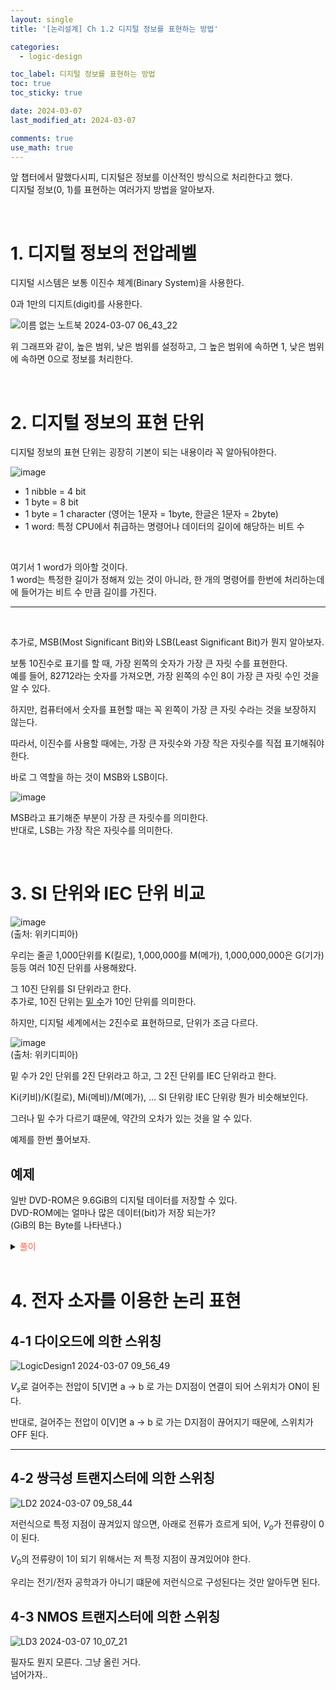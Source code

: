 ```yaml
---
layout: single
title: '[논리설계] Ch 1.2 디지털 정보를 표현하는 방법'

categories:
  - logic-design

toc_label: 디지털 정보를 표현하는 방법
toc: true
toc_sticky: true

date: 2024-03-07
last_modified_at: 2024-03-07

comments: true
use_math: true
---
```

앞 챕터에서 말했다시피, 디지털은 정보를 이산적인 방식으로 처리한다고 했다.  
디지털 정보(0, 1)를 표현하는 여러가지 방법을 알아보자.

<br>

# 1. 디지털 정보의 전압레벨 

디지털 시스템은 보통 이진수 체계(Binary System)을 사용한다.   

0과 1만의 디지트(digit)를 사용한다.  

![이름 없는 노트북 2024-03-07 06_43_22](https://github.com/lgwqwer/lgwqwer.github.io/assets/129755540/fd49f219-0b25-42c0-8ba9-f16879c69b73)

위 그래프와 같이, 높은 범위, 낮은 범위를 설정하고, 그 높은 범위에 속하면 1, 낮은 범위에 속하면 0으로 정보를 처리한다.

<br>

# 2. 디지털 정보의 표현 단위

디지털 정보의 표현 단위는 굉장히 기본이 되는 내용이라 꼭 알아둬야한다.  

![image](https://github.com/lgwqwer/lgwqwer.github.io/assets/129755540/957035c5-3511-4716-9560-91982bd67d1d)


- 1 nibble = 4 bit
- 1 byte = 8 bit
- 1 byte = 1 character (영어는 1문자 = 1byte, 한글은 1문자 = 2byte)
- 1 word: 특정 CPU에서 취급하는 명령어나 데이터의 길이에 해당하는 비트 수

<br>

여기서 1 word가 의아할 것이다.  
1 word는 특정한 길이가 정해져 있는 것이 아니라, 한 개의 명령어를 한번에 처리하는데에 들어가는 비트 수 만큼 길이를 가진다.  

<hr>
<br>


추가로, MSB(Most Significant Bit)와 LSB(Least Significant Bit)가 뭔지 알아보자.  

보통 10진수로 표기를 할 때, 가장 왼쪽의 숫자가 가장 큰 자릿 수를 표현한다.  
예를 들어, 82712라는 숫자를 가져오면, 가장 왼쪽의 수인 8이 가장 큰 자릿 수인 것을 알 수 있다.  

하지만, 컴퓨터에서 숫자를 표현할 때는 꼭 왼쪽이 가장 큰 자릿 수라는 것을 보장하지 않는다.  

따라서, 이진수를 사용할 때에는, 가장 큰 자릿수와 가장 작은 자릿수를 직접 표기해줘야 한다.  

바로 그 역할을 하는 것이 MSB와 LSB이다.  

![image](https://github.com/lgwqwer/lgwqwer.github.io/assets/129755540/fbd13ca0-7a7b-4ec5-953a-adefea367cef)


MSB라고 표기해준 부분이 가장 큰 자릿수를 의미한다.  
반대로, LSB는 가장 작은 자릿수를 의미한다.  

<br>

# 3. SI 단위와 IEC 단위 비교
![image](https://github.com/lgwqwer/lgwqwer.github.io/assets/129755540/4c84fd17-0b5d-4d49-baf8-1a84515b1ce9)  
(출처: 위키디피아)

우리는 줄곧 1,000단위를 K(킬로), 1,000,000를 M(메가), 1,000,000,000은 G(기가) 등등 여러 10진 단위를 사용해왔다.  

그 10진 단위를 SI 단위라고 한다.  
추가로, 10진 단위는 [밑 수](https://ko.wikipedia.org/wiki/%EB%B0%91%EC%88%98)가 10인 단위를 의미한다.  


하지만, 디지털 세계에서는 2진수로 표현하므로, 단위가 조금 다르다.  

![image](https://github.com/lgwqwer/lgwqwer.github.io/assets/129755540/7ada8632-c252-4bde-908d-3f18c2cdd697)  
(출처: 위키디피아)


밑 수가 2인 단위를 2진 단위라고 하고, 그 2진 단위를 IEC 단위라고 한다.  

Ki(키비)/K(킬로), Mi(메비)/M(메가), ... SI 단위랑 IEC 단위랑 뭔가 비슷해보인다.  

그러나 밑 수가 다르기 떄문에, 약간의 오차가 있는 것을 알 수 있다. 

예제를 한번 풀어보자.  

## 예제

일반 DVD-ROM은 9.6GiB의 디지털 데이터를 저장할 수 있다.  
DVD-ROM에는 얼마나 많은 데이터(bit)가 저장 되는가?   
(GiB의 B는 Byte를 나타낸다.)


<details>
  <summary><font color='tomato'>풀이</font></summary>
  
9.6Gi(기비)는 $9.6 \cdot 2^{30}$이다. 즉, $9.6$GiB(기비바이트)는 $9.6 \cdot 2^{30}$byte이다. <br>
그런데, 1 byte = 8 bit이므로, DVD-ROM은 $76.8 \cdot 2^{30}$ bit를 저장할 수 있다.  

</details>

<br>

# 4. 전자 소자를 이용한 논리 표현  

## 4-1 다이오드에 의한 스위칭

![LogicDesign1 2024-03-07 09_56_49](https://github.com/lgwqwer/lgwqwer.github.io/assets/129755540/8452464b-d8b2-475d-bce5-3c96c0740c34)

$V_s$로 걸어주는 전압이 5[V]면 a -> b 로 가는 D지점이 연결이 되어 스위치가 ON이 된다.

반대로, 걸어주는 전압이 0[V]면 a -> b 로 가는 D지점이 끊어지기 때문에, 스위치가 OFF 된다.  

<hr>

## 4-2 쌍극성 트랜지스터에 의한 스위칭

![LD2 2024-03-07 09_58_44](https://github.com/lgwqwer/lgwqwer.github.io/assets/129755540/2094974b-22f0-4a98-9409-cd9fe01d29b4)

저런식으로 특정 지점이 끊겨있지 않으면, 아래로 전류가 흐르게 되어, $V_o$가 전류량이 0이 된다.  

$V_0$의 전류량이 1이 되기 위해서는 저 특정 지점이 끊겨있어야 한다. 

우리는 전기/전자 공학과가 아니기 떄문에 저런식으로 구성된다는 것만 알아두면 된다.  

## 4-3 NMOS 트랜지스터에 의한 스위칭

![LD3 2024-03-07 10_07_21](https://github.com/lgwqwer/lgwqwer.github.io/assets/129755540/3ec5baf2-cfde-4b0d-ba40-89929ca133df)

필자도 뭔지 모른다. 그냥 올린 거다.  
넘어가자.. 